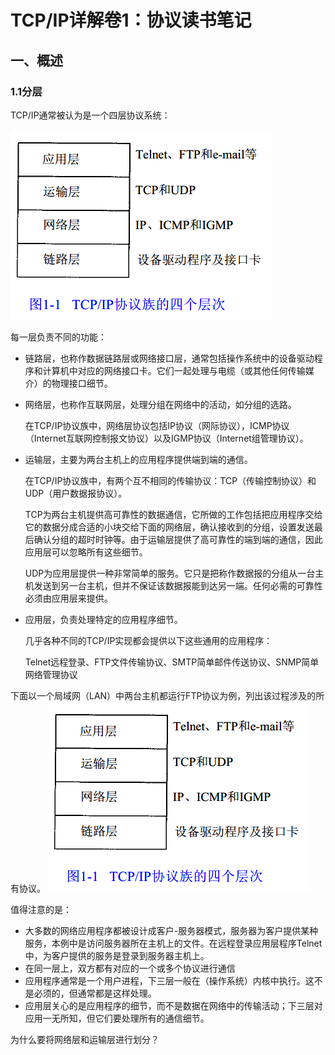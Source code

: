 # TCP/IP详解卷1：协议读书笔记
## 一、概述
### 1.1分层
TCP/IP通常被认为是一个四层协议系统：

![TCP/IP协议族的四个层次](https://github.com/18862601653/Learning/blob/master/images/tcpip/2018-04-10_093055.png)

每一层负责不同的功能：
- 链路层，也称作数据链路层或网络接口层，通常包括操作系统中的设备驱动程序和计算机中对应的网络接口卡。它们一起处理与电缆（或其他任何传输媒介）的物理接口细节。
- 网络层，也称作互联网层，处理分组在网络中的活动，如分组的选路。

  在TCP/IP协议族中，网络层协议包括IP协议（网际协议），ICMP协议（Internet互联网控制报文协议）以及IGMP协议（Internet组管理协议）。

- 运输层，主要为两台主机上的应用程序提供端到端的通信。

  在TCP/IP协议族中，有两个互不相同的传输协议：TCP（传输控制协议）和UDP（用户数据报协议）。

  TCP为两台主机提供高可靠性的数据通信，它所做的工作包括把应用程序交给它的数据分成合适的小块交给下面的网络层，确认接收到的分组，设置发送最后确认分组的超时时钟等。由于运输层提供了高可靠性的端到端的通信，因此应用层可以忽略所有这些细节。

  UDP为应用层提供一种非常简单的服务。它只是把称作数据报的分组从一台主机发送到另一台主机，但并不保证该数据报能到达另一端。任何必需的可靠性必须由应用层来提供。

- 应用层，负责处理特定的应用程序细节。

  几乎各种不同的TCP/IP实现都会提供以下这些通用的应用程序：

  Telnet远程登录、FTP文件传输协议、SMTP简单邮件传送协议、SNMP简单网络管理协议

下面以一个局域网（LAN）中两台主机都运行FTP协议为例，列出该过程涉及的所有协议。
![局域网上运行FTP的两台主机](https://github.com/18862601653/Learning/blob/master/images/tcpip/2018-04-10_093055.png)

值得注意的是：
- 大多数的网络应用程序都被设计成客户-服务器模式，服务器为客户提供某种服务，本例中是访问服务器所在主机上的文件。在远程登录应用层程序Telnet中，为客户提供的服务是登录到服务器主机上。
- 在同一层上，双方都有对应的一个或多个协议进行通信
- 应用程序通常是一个用户进程，下三层一般在（操作系统）内核中执行。这不是必须的，但通常都是这样处理。
- 应用层关心的是应用程序的细节，而不是数据在网络中的传输活动；下三层对应用一无所知，但它们要处理所有的通信细节。

为什么要将网络层和运输层进行划分？
  


